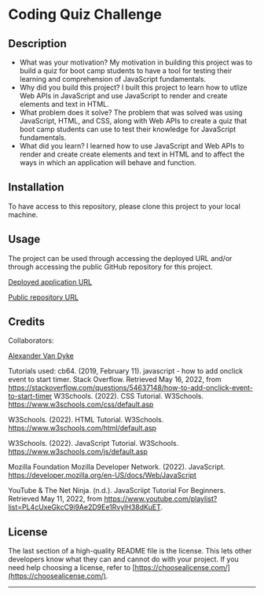 # Coding Quiz Challenge


## Description

- What was your motivation?
My motivation in building this project was to build a quiz for boot camp students to have a tool for testing their learning and comprehension of JavaScript fundamentals.
- Why did you build this project?
I built this project to learn how to utlize Web APIs in JavaScript and use JavaScript to render and create elements and text in HTML.
- What problem does it solve?
The problem that was solved was using JavaScript, HTML, and CSS, along with Web APIs to create a quiz that boot camp students can use to test their knowledge for JavaScript fundamentals.
- What did you learn?
I learned how to use JavaScript and Web APIs to render and create create elements and text in HTML and to affect the ways in which an application will behave and function.

## Installation

To have access to this repository, please clone this project to your local machine.

## Usage
The project can be used through accessing the deployed URL and/or through accessing the public GitHub repository for this project.

[Deployed application URL](https://alexanderthegreat491.github.io/jubilant-octo-waffle/)

[Public repository URL](https://github.com/AlexandertheGreat491/jubilant-octo-waffle)

## Credits

Collaborators:

[Alexander Van Dyke](https://github.com/AlexandertheGreat491)

Tutorials used:
cb64. (2019, February 11). javascript - how to add onclick event to start timer. Stack Overflow. Retrieved May 16, 2022, from https://stackoverflow.com/questions/54637148/how-to-add-onclick-event-to-start-timer
W3Schools. (2022). CSS Tutorial. W3Schools. https://www.w3schools.com/css/default.asp

W3Schools. (2022). HTML Tutorial. W3Schools. https://www.w3schools.com/html/default.asp

W3Schools. (2022). JavaScript Tutorial. W3Schools. https://www.w3schools.com/js/default.asp

Mozilla Foundation Mozilla Developer Network. (2022). JavaScript. https://developer.mozilla.org/en-US/docs/Web/JavaScript

YouTube & The Net Ninja. (n.d.). JavaScriipt Tutorial For Beginners. Retrieved May 11, 2022, from https://www.youtube.com/playlist?list=PL4cUxeGkcC9i9Ae2D9Ee1RvylH38dKuET.
## License

The last section of a high-quality README file is the license. This lets other developers know what they can and cannot do with your project. If you need help choosing a license, refer to [https://choosealicense.com/](https://choosealicense.com/).

---

